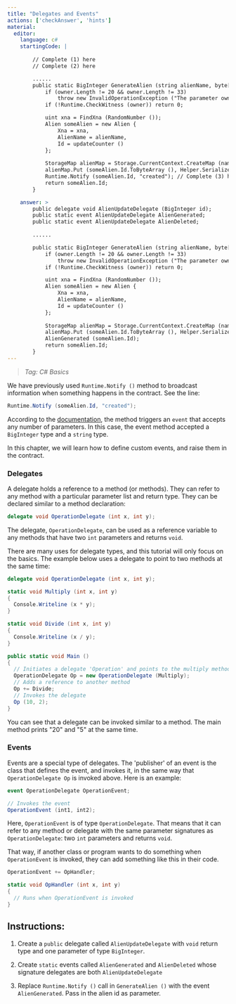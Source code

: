 ```yaml
---
title: "Delegates and Events"
actions: ['checkAnswer', 'hints']
material: 
  editor:
    language: c#
    startingCode: | 
    
        // Complete (1) here
        // Complete (2) here

        ......
        public static BigInteger GenerateAlien (string alienName, byte[] owner) {
            if (owner.Length != 20 && owner.Length != 33)
                throw new InvalidOperationException ("The parameter owner should be a 20-byte address or a 33-byte public key");        // Check if the owner is the same as one who invoked contract
            if (!Runtime.CheckWitness (owner)) return 0; 

            uint xna = FindXna (RandomNumber ());
            Alien someAlien = new Alien {
                Xna = xna,
                AlienName = alienName,
                Id = updateCounter ()
            }; 
            
            StorageMap alienMap = Storage.CurrentContext.CreateMap (nameof (alienMap)); 
            alienMap.Put (someAlien.Id.ToByteArray (), Helper.Serialize (someAlien)); 
            Runtime.Notify (someAlien.Id, "created"); // Complete (3) here
            return someAlien.Id; 
        }

    answer: > 
        public delegate void AlienUpdateDelegate (BigInteger id); 
        public static event AlienUpdateDelegate AlienGenerated; 
        public static event AlienUpdateDelegate AlienDeleted; 
        
        ......

        public static BigInteger GenerateAlien (string alienName, byte[] owner) {
            if (owner.Length != 20 && owner.Length != 33)
                throw new InvalidOperationException ("The parameter owner should be a 20-byte address or a 33-byte public key");        // Check if the owner is the same as one who invoked contract
            if (!Runtime.CheckWitness (owner)) return 0; 

            uint xna = FindXna (RandomNumber ());
            Alien someAlien = new Alien {
                Xna = xna,
                AlienName = alienName,
                Id = updateCounter ()
            }; 
            
            StorageMap alienMap = Storage.CurrentContext.CreateMap (nameof (alienMap)); 
            alienMap.Put (someAlien.Id.ToByteArray (), Helper.Serialize (someAlien)); 
            AlienGenerated (someAlien.Id); 
            return someAlien.Id; 
        }
---
```


> *Tag: C# Basics*

We have previously used `Runtime.Notify ()` method to broadcast information when something happens in the contract. See the line: 

```c#
Runtime.Notify (someAlien.Id, "created");
```

According to the [documentation](https://docs.neo.org/docs/en-us/reference/scapi/fw/dotnet/neo/Runtime/Notify.html), the method triggers an `event` that accepts any number of parameters. In this case, the event method accepted a `BigInteger` type and a `string` type. 

In this chapter, we will learn how to define custom events, and raise them in the contract. 

### Delegates

A delegate holds a reference to a method (or methods). They can refer to any method with a particular parameter list and return type. They can be declared similar to a method declaration:

```c#
delegate void OperationDelegate (int x, int y); 
```

The delegate, `OperationDelegate`, can be used as a reference variable to any methods that have two `int` parameters and returns `void`. 

There are many uses for delegate types, and this tutorial will only focus on the basics. The example below uses a delegate to point to two methods at the same time: 

```c#
delegate void OperationDelegate (int x, int y); 

static void Multiply (int x, int y) 
{
  Console.Writeline (x * y);
}

static void Divide (int x, int y)
{
  Console.Writeline (x / y); 
}

public static void Main ()
{
  // Initiates a delegate 'Operation' and points to the multiply method
  OperationDelegate Op = new OperationDelegate (Multiply); 
  // Adds a reference to another method
  Op += Divide; 
  // Invokes the delegate
  Op (10, 2); 
}
```
You can see that a delegate can be invoked similar to a method. The main method prints "20" and "5" at the same time. 

### Events

Events are a special type of delegates. The 'publisher' of an event is the class that defines the event, and invokes it, in the same way that `OperationDelegate Op` is invoked above. Here is an example: 

```c#
event OperationDelegate OperationEvent; 

// Invokes the event
OperationEvent (int1, int2); 
```

Here, `OperationEvent` is of type `OperationDelegate`. That means that it can refer to any method or delegate with the same parameter signatures as `OperationDelegate`: two `int` parameters and returns `void`. 

That way, if another class or program wants to do something when `OperationEvent` is invoked, they can add something like this in their code. 

```c#
OperationEvent += OpHandler; 

static void OpHandler (int x, int y) 
{
  // Runs when OperationEvent is invoked
}
```

## Instructions: 
1. Create a `public` delegate called `AlienUpdateDelegate` with `void` return type and one parameter of type `BigInteger`. 

2. Create `static` events called `AlienGenerated` and `AlienDeleted` whose signature delegates are both `AlienUpdateDelegate`

3. Replace `Runtime.Notify ()` call in `GenerateAlien ()` with the event `AlienGenerated`. Pass in the alien id as parameter. 
